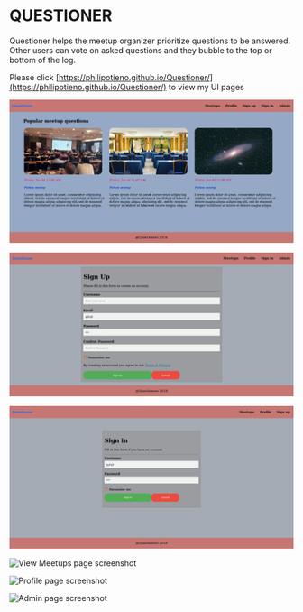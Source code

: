 # QUESTIONER 
Questioner helps the meetup organizer prioritize questions to be answered. Other users can vote on asked questions and they bubble to the top or bottom of the log.


Please click [https://philipotieno.github.io/Questioner/](https://philipotieno.github.io/Questioner/) to view my UI pages


![home page screenshot](index.png)


![Sign up page screenshot](signup.png)


![Login page screenshot](signin.png)


![View Meetups page screenshot](meetup.png)


![Profile page screenshot](profile.png)


![Admin page screenshot](view.png)
